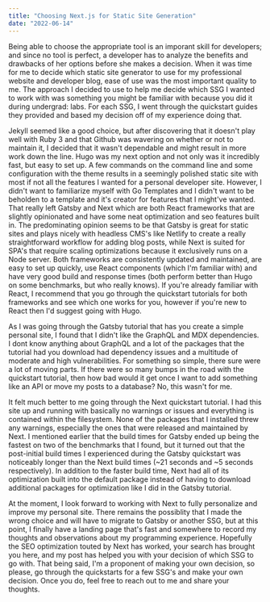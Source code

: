 ```yaml
---
title: "Choosing Next.js for Static Site Generation"
date: "2022-06-14"
---
```


Being able to choose the appropriate tool is an imporant skill for developers; and since no tool is perfect, a developer has to analyze the benefits and drawbacks of her options before she makes a decision. When it was time for me to decide which static site generator to use for my professional website and developer blog, ease of use was the most important quality to me. The approach I decided to use to help me decide which SSG I wanted to work with was something you might be familiar with because you did it during undergrad: labs. For each SSG, I went through the quickstart guides they provided and based my decision off of my experience doing that.

Jekyll seemed like a good choice, but after discovering that it doesn't play well with Ruby 3 and that Github was wavering on whether or not to maintain it, I decided that it wasn't dependable and might result in more work down the line. Hugo was my next option and not only was it incredibly fast, but easy to set up. A few commands on the command line and some configuration with the theme results in a seemingly polished static site with most if not all the features I wanted for a personal developer site. However, I didn't want to familiarize myself with Go Templates and I didn't want to be beholden to a template and it's creator for features that I might've wanted. That really left Gatsby and Next which are both React frameworks that are slightly opinionated and have some neat optimization and seo features built in. The predominating opinion seems to be that Gatsby is great for static sites and plays nicely with headless CMS's like Netlify to create a really straightforward workflow for adding blog posts, while Next is suited for SPA's that require scaling optimizations because it exclusively runs on a Node server. Both frameworks are consistently updated and maintained, are easy to set up quickly, use React components (which I'm familiar with) and have very good build and response times (both perform better than Hugo on some benchmarks, but who really knows). If you're already familiar with React, I recommend that you go through the quickstart tutorials for both frameworks and see which one works for you, however if you're new to React then I'd suggest going with Hugo.

As I was going through the Gatsby tutorial that has you create a simple personal site, I found that I didn't like the GraphQL and MDX dependencies. I dont know anything about GraphQL and a lot of the packages that the tutorial had you download had dependency issues and a multitude of moderate and high vulnerabilities. For something so simple, there sure were a lot of moving parts. If there were so many bumps in the road with the quickstart tutorial, then how bad would it get once I want to add something like an API or move my posts to a database? No, this wasn't for me.

It felt much better to me going through the Next quickstart tutorial. I had this site up and running with basically no warnings or issues and everything is contained within the filesystem. None of the packages that I installed threw any warnings, especially the ones that were released and maintained by Next. I mentioned earlier that the build times for Gatsby ended up being the fastest on two of the benchmarks that I found, but it turned out that the post-initial build times I experienced during the Gatsby quickstart was noticeably longer than the Next build times (~21 seconds and ~5 seconds respectively). In addition to the faster build time, Next had all of its optimization built into the default package instead of having to download additional packages for optimization like I did in the Gatsby tutorial.

At the moment, I look forward to working with Next to fully personalize and improve my personal site. There remains the possiblity that I made the wrong choice and will have to migrate to Gatsby or another SSG, but at this point, I finally have a landing page that's fast and somewhere to record my thoughts and observations about my programming experience. Hopefully the SEO optimization touted by Next has worked, your search has brought you here, and my post has helped you with your decision of which SSG to go with. That being said, I'm a proponent of making your own decision, so please, go through the quickstarts for a few SSG's and make your own decision. Once you do, feel free to reach out to me and share your thoughts.
